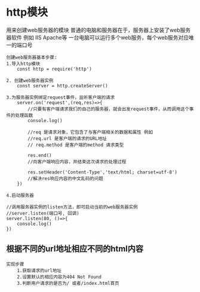 # http模块
用来创建web服务器的模块
    普通的电脑和服务器在于，服务器上安装了web服务器软件 例如 IIS Apache等
    一台电脑可以运行多个web服务，每个web服务对应唯一的端口号

    创建web服务器基本步骤:
    1.导入http模块
        const http = require('http')

    2. 创建web服务器实例
        const server = http.createServer()

    3.为服务器实例绑定request事件，监听客户端的请求
        server.on('request',(req,res)=>{
            //只要有客户端请求我们的自己的服务器，就会出发request事件，从而调用这个事件的处理函数
            console.log()

            //req 是请求对象，它包含了与客户端相关的数据和属性 例如
            //req.url 是客户端的请求的URL地址
            // req.method 是客户端的method 请求类型

            res.end()
            //向客户端响应内容，并结束这次请求的处理过程

            res.setHeader('Content-Type','text/html; charset=utf-8')
            //解决res响应内容的中文乱码的问题
        })

    4.启动服务器
    
    //调用服务器实例的listen方法，即可启动当前的web服务器实例
    //server.listen(端口号, 回调)
    server.listen(80, ()=>{
        console.log()
    })

## 根据不同的url地址相应不同的html内容
    实现步骤
        1.获取请求的url地址
        2.设置默认的相应内容为404 Not Found
        3.判断用户请求的是否为/ 或者/index.html首页